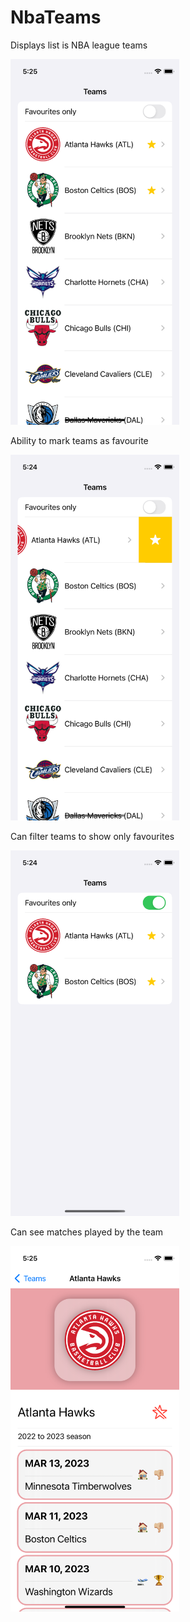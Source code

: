 # NbaTeams

Displays list is NBA league teams

<img src="Images/01.png" width="270" height="585">

Ability to mark teams as favourite

<img src="Images/02.png" width="270" height="585">

Can filter teams to show only favourites

<img src="Images/03.png" width="270" height="585">

Can see matches played by the team

<img src="Images/04.png" width="270" height="585">
